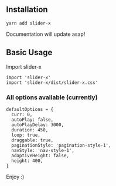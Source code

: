 ## Installation

`yarn add slider-x`

Documentation will update asap!

## Basic Usage

Import slider-x

```
import 'slider-x'
import 'slider-x/dist/slider-x.css'
```

### All options available (currently)
```
defaultOptions = {
  curr: 0,
  autoPlay: false,
  autoPlayDelay: 3000,
  duration: 450,
  loop: true,
  draggable: true,
  paginationStyle: 'pagination-style-1',
  navStyle: 'nav-style-1',
  adaptiveHeight: false,
  height: 400,
}
```

Enjoy :)

